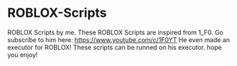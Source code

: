 # ROBLOX-Scripts
ROBLOX Scripts by me.
These ROBLOX Scripts are inspired from 1_F0.
Go subscribe to him here: https://www.youtube.com/c/1F0YT
He even made an executor for ROBLOX!
These scripts can be runned on his executor.
hope you enjoy!
